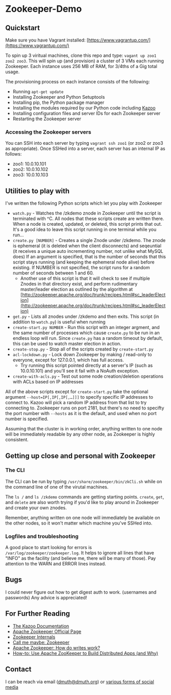 # Zookeeper-Demo



## Quickstart

Make sure you have Vagrant installed: [https://www.vagrantup.com/](https://www.vagrantup.com/)

To spin up 3 viritual machines, clone this repo and type: `vagant up zoo1 zoo2 zoo3`.  This will spin up (and provision) a cluster of 3 VMs each running Zookeeper.  Each instance uses 256 MB of RAM, for 3/4ths of a Gig total usage.

The provisioning process on each instance consists of the following:

- Running `apt-get update`
- Installing Zookeeper and Python Setuptools
- Installing pip, the Python package manager
- Installing the modules required by our Python code including [Kazoo](https://kazoo.readthedocs.org/en/latest/)
- Installing configuration files and server IDs for each Zookeeper server
- Restarting the Zookeeper server

### Accessing the Zookeeper servers

You can SSH into each server by typing `vagrant ssh zoo1` (or zoo2 or zoo3 as appropriate).  Once SSHed into a server, each server has an internal IP as follows:

- zoo1: 10.0.10.101
- zoo2: 10.0.10.102
- zoo3: 10.0.10.103



## Utilities to play with

I've written the following Python scripts which let you play with Zookeeper

- `watch.py` - Watches the /zkdemo znode in Zookeeper until the script is terminated with ^C.  All nodes that these scripts create are written there.  When a node is created, updated, or deleted, this script prints that out.  It's a good idea to leave this script running in one terminal while you run…
- `create.py [NUMBER]` - Creates a single Znode under /zkdemo. The znode is ephemeral (it is deleted when the client disconnects) and seqeuntial (it receives a unique auto incrementing number, not unlike what MySQL does)  If an argument is specified, that is the number of seconds that this script stays running (and keeping the ephemeral node alive) before existing.  If NUMBER is not specified, the script runs for a random number of seconds between 1 and 60.
    - Another use of this script is that it will check to see if multiple Znodes in that directory exist, and perform rudimentary master/leader election as outlined by the algorithm at [http://zookeeper.apache.org/doc/trunk/recipes.html#sc_leaderElection](http://zookeeper.apache.org/doc/trunk/recipes.html#sc_leaderElection)
- `get.py` - Lists all znodes under /zkdemo and then exits.  This script (in addition to `watch.py`) is useful when running
- `create-start.py NUMBER` - Run this script with an integer argment, and the same number of processes which cause `create.py` to be run in an endless loop will run.  Since `create.py` has a random timeout by default, this can be used to watch master election in action.
- `create-stop.py` - Stop all of the scripts created by `create-start.py`
- `acl-lockdown.py` - Lock down Zookeeper by making / read-only to everyone, except for 127.0.0.1, which has full access.
    - Try running this script pointed directly at a server's IP (such as 10.0.10.101) and you'll see it fail with a NoAuth exception.
- `create-with-acls.py` - Test out some node creation/deletion operations with ACLs based on IP addresses

All of the above scripts except for `create-start.py` take the optional argument `--host=IP[,IP[,IP[,…]]]` to specify specific IP addresses to connect to.  Kazoo will pick a random IP address from that list to try connecting to.  Zookeeper runs on port 2181, but there's no need to specifty the port number with `--hosts` as it is the default, and used when no port number is specified.  

Assuming that the cluster is in working order, anything written to one node will be immediately readable by any other node, as Zookeeper is highly consistent.


## Getting up close and personal with Zookeeper

### The CLI

The CLI can be run by typing `/usr/share/zookeeper/bin/zkCli.sh` while on the command line of one of the virutal machines.

The `ls /` and `ls /zkdemo` commands are getting starting points.  `create`, `get`, and `delete` are also worth trying if you'd like to play around in Zookeeper and create your own znodes.

Remember, anything written on one node will immediately be available on the other nodes, so it won't matter which machine you've SSHed into.


### Logfiles and troubleshooting
 
A good place to start looking for errors is `/var/log/zookeeper/zookeeper.log`.  It helps to ignore all lines that have "INFO" as the facility (and believe me, there will be many of those).  Pay attention to the WARN and ERROR lines instead.



## Bugs

I could never figure out how to get digest auth to work. (usernames and passwords)  Any advice is appreciated!


## For Further Reading

- [The Kazoo Documentation](https://kazoo.readthedocs.org/en/latest/)
- [Apache Zookeeper Official Page](http://zookeeper.apache.org/)
- [Zookeeper Internals](http://zookeeper.apache.org/doc/r3.4.1/zookeeperInternals.html)
- [Call me maybe: Zookeeper](https://aphyr.com/posts/291-call-me-maybe-zookeeper)
- [Apache Zookeeper: How do writes work?](http://stackoverflow.com/questions/5420087/apache-zookeeper-how-do-writes-work)
- [How-to: Use Apache ZooKeeper to Build Distributed Apps (and Why)](http://blog.cloudera.com/blog/2013/02/how-to-use-apache-zookeeper-to-build-distributed-apps-and-why/)


## Contact

I can be reach via email (dmuth@dmuth.org) or [various forms of social media](http://www.dmuth.org/contact)








